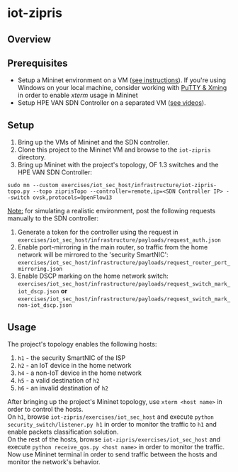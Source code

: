 # iot-zipris

## Overview


## Prerequisites
<ul>
<li>Setup a Mininet environment on a VM (<a href="http://mininet.org/download/">see instructions</a>). If you're using Windows on your local machine, consider working with <a href="https://www.youtube.com/watch?v=YLAYfwUPj7s">PuTTY & Xming</a> in order to enable <i>xterm</i> usage in Mininet</li>
<li>Setup HPE VAN SDN Controller on a separated VM (<a href="https://www.youtube.com/watch?v=_xWwKLjZ4Ig&list=PLsYGHuNuBZcZIso_OSGv_CjaMQREMHpIA&index=1">see videos</a>).</li>
</ul>

## Setup
1. Bring up the VMs of Mininet and the SDN controller.
2. Clone this project to the Mininet VM and browse to the `iot-zipris` directory.
3. Bring up Mininet with the project's topology, OF 1.3 switches and the HPE VAN SDN Controller:

`sudo mn --custom exercises/iot_sec_host/infrastructure/iot-zipris-topo.py --topo ziprisTopo --controller=remote,ip=<SDN Controller IP> --switch ovsk,protocols=OpenFlow13`

<u>Note:</u> for simulating a realistic environment, post the following requests manually to the SDN controller:
1. Generate a token for the controller using the request in `exercises/iot_sec_host/infrastructure/payloads/request_auth.json`
2. Enable port-mirroring in the main router, so traffic from the home network will be mirrored to the 'security SmartNIC': `exercises/iot_sec_host/infrastructure/payloads/request_router_port_mirroring.json`
3. Enable DSCP marking on the home network switch: `exercises/iot_sec_host/infrastructure/payloads/request_switch_mark_iot_dscp.json` <b>or</b> `exercises/iot_sec_host/infrastructure/payloads/request_switch_mark_non-iot_dscp.json`

## Usage
The project's topology enables the following hosts:
1. `h1` - the security SmartNIC of the ISP
2. `h2` - an IoT device in the home network
3. `h4` - a non-IoT device in the home network
4. `h5` - a valid destination of `h2`
5. `h6` - an invalid destination of `h2`

After bringing up the project's Mininet topology, use `xterm <host name>` in order to control the hosts.<br />
On `h1`, browse `iot-zipris/exercises/iot_sec_host` and execute `python security_switch/listener.py h1` in order to monitor the traffic to `h1` and enable packets classification solution.<br />
On the rest of the hosts, browse `iot-zipris/exercises/iot_sec_host` and execute `python receive_qos.py <host name>` in order to monitor the traffic.<br />
Now use Mininet terminal in order to send traffic between the hosts and monitor the network's behavior.